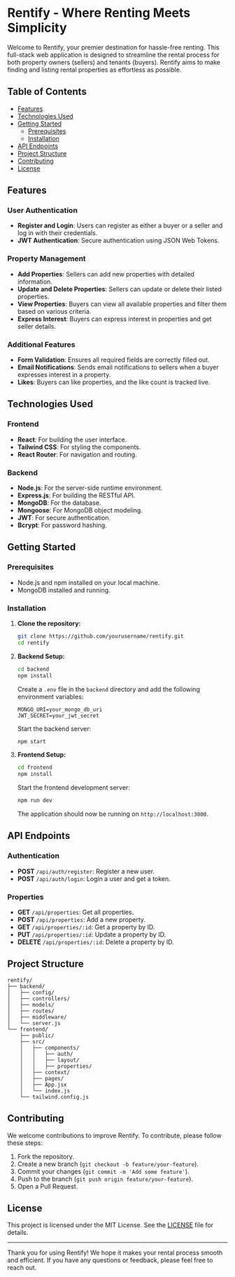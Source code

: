 # Rentify - Where Renting Meets Simplicity

Welcome to Rentify, your premier destination for hassle-free renting. This full-stack web application is designed to streamline the rental process for both property owners (sellers) and tenants (buyers). Rentify aims to make finding and listing rental properties as effortless as possible.

## Table of Contents

- [Features](#features)
- [Technologies Used](#technologies-used)
- [Getting Started](#getting-started)
  - [Prerequisites](#prerequisites)
  - [Installation](#installation)
- [API Endpoints](#api-endpoints)
- [Project Structure](#project-structure)
- [Contributing](#contributing)
- [License](#license)

## Features

### User Authentication
- **Register and Login**: Users can register as either a buyer or a seller and log in with their credentials.
- **JWT Authentication**: Secure authentication using JSON Web Tokens.

### Property Management
- **Add Properties**: Sellers can add new properties with detailed information.
- **Update and Delete Properties**: Sellers can update or delete their listed properties.
- **View Properties**: Buyers can view all available properties and filter them based on various criteria.
- **Express Interest**: Buyers can express interest in properties and get seller details.

### Additional Features
- **Form Validation**: Ensures all required fields are correctly filled out.
- **Email Notifications**: Sends email notifications to sellers when a buyer expresses interest in a property.
- **Likes**: Buyers can like properties, and the like count is tracked live.

## Technologies Used

### Frontend
- **React**: For building the user interface.
- **Tailwind CSS**: For styling the components.
- **React Router**: For navigation and routing.

### Backend
- **Node.js**: For the server-side runtime environment.
- **Express.js**: For building the RESTful API.
- **MongoDB**: For the database.
- **Mongoose**: For MongoDB object modeling.
- **JWT**: For secure authentication.
- **Bcrypt**: For password hashing.

## Getting Started

### Prerequisites

- Node.js and npm installed on your local machine.
- MongoDB installed and running.

### Installation

1. **Clone the repository:**

   ```bash
   git clone https://github.com/yourusername/rentify.git
   cd rentify
   ```

2. **Backend Setup:**

   ```bash
   cd backend
   npm install
   ```

   Create a `.env` file in the `backend` directory and add the following environment variables:

   ```
   MONGO_URI=your_mongo_db_uri
   JWT_SECRET=your_jwt_secret
   ```

   Start the backend server:

   ```bash
   npm start
   ```

3. **Frontend Setup:**

   ```bash
   cd frontend
   npm install
   ```

   Start the frontend development server:

   ```bash
   npm run dev
   ```

   The application should now be running on `http://localhost:3000`.

## API Endpoints

### Authentication

- **POST** `/api/auth/register`: Register a new user.
- **POST** `/api/auth/login`: Login a user and get a token.

### Properties

- **GET** `/api/properties`: Get all properties.
- **POST** `/api/properties`: Add a new property.
- **GET** `/api/properties/:id`: Get a property by ID.
- **PUT** `/api/properties/:id`: Update a property by ID.
- **DELETE** `/api/properties/:id`: Delete a property by ID.

## Project Structure

```
rentify/
├── backend/
│   ├── config/
│   ├── controllers/
│   ├── models/
│   ├── routes/
│   ├── middleware/
│   └── server.js
└── frontend/
    ├── public/
    ├── src/
    │   ├── components/
    │   │   ├── auth/
    │   │   ├── layout/
    │   │   ├── properties/
    │   ├── context/
    │   ├── pages/
    │   ├── App.jsx
    │   └── index.js
    └── tailwind.config.js
```

## Contributing

We welcome contributions to improve Rentify. To contribute, please follow these steps:

1. Fork the repository.
2. Create a new branch (`git checkout -b feature/your-feature`).
3. Commit your changes (`git commit -m 'Add some feature'`).
4. Push to the branch (`git push origin feature/your-feature`).
5. Open a Pull Request.

## License

This project is licensed under the MIT License. See the [LICENSE](LICENSE) file for details.

---

Thank you for using Rentify! We hope it makes your rental process smooth and efficient. If you have any questions or feedback, please feel free to reach out.
